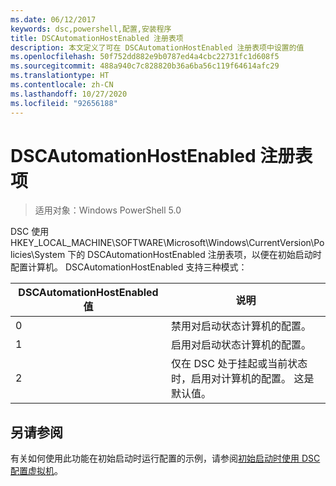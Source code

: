 ```yaml
---
ms.date: 06/12/2017
keywords: dsc,powershell,配置,安装程序
title: DSCAutomationHostEnabled 注册表项
description: 本文定义了可在 DSCAutomationHostEnabled 注册表项中设置的值
ms.openlocfilehash: 50f752dd882e9b0787ed4a4cbc22731fc1d608f5
ms.sourcegitcommit: 488a940c7c828820b36a6ba56c119f64614afc29
ms.translationtype: HT
ms.contentlocale: zh-CN
ms.lasthandoff: 10/27/2020
ms.locfileid: "92656188"
---
```

# <a name="dscautomationhostenabled-registry-key"></a>DSCAutomationHostEnabled 注册表项

> 适用对象：Windows PowerShell 5.0

DSC 使用 HKEY_LOCAL_MACHINE\SOFTWARE\Microsoft\Windows\CurrentVersion\Policies\System 下的 DSCAutomationHostEnabled 注册表项，以便在初始启动时配置计算机。 DSCAutomationHostEnabled 支持三种模式：

| DSCAutomationHostEnabled 值 |                                              说明                                              |
| ------------------------------ | ----------------------------------------------------------------------------------------------------- |
| 0                              | 禁用对启动状态计算机的配置。                                                           |
| 1                              | 启用对启动状态计算机的配置。                                                            |
| 2                              | 仅在 DSC 处于挂起或当前状态时，启用对计算机的配置。 这是默认值。 |

## <a name="see-also"></a>另请参阅

有关如何使用此功能在初始启动时运行配置的示例，请参阅[初始启动时使用 DSC 配置虚拟机](bootstrapDsc.md)。
